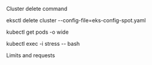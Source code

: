 Cluster delete command

eksctl delete cluster --config-file=eks-config-spot.yaml

kubectl get pods -o wide

kubectl exec -i stress -- bash

Limits and requests 